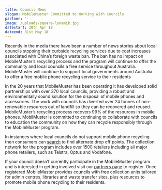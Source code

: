 ```yaml
---
title: Council News
slogan: MobileMuster Committed to Working with Councils
partner: ''
image: /uploads/square-lunamik.jpg
datestart: 20th Apr 18
dateend: 31st May 18
---
```

Recently in the media there have been a number of news stories about local councils stopping their curbside recycling services due to cost increases associated with China’s foreign waste ban. The ban has no impact on MobileMuster’s recycling process and the program will continue to offer the community and local councils a free service throughout Australia. MobileMuster will continue to support local governments around Australia to offer a free mobile phone recycling service to their residents

In the 20 years that MobileMuster has been operating it has developed solid partnerships with over 370 local councils, providing a robust and environmentally sound solution for the disposal of mobile phones and accessories.  The work with councils has diverted over 24 tonnes of non-renewable resources out of landfill so they can be recovered and reused. MobileMuster’s recycling process recovers 99% of the resources in mobile phones. MobilMuster is committed to continuing to collaborate with councils to education the community on how they can recycle responsibly through the MobileMuster program.

In instances where local councils do not support mobile phone recycling then consumers can [search](https://www.mobilemuster.com.au/locator-map/) to find alternate drop off points. The collection network for the program includes over 1500 retailers including all major phone retailers, such as Telstra, Optus and Vodafone.  

If your council doesn’t currently participate in the MobileMuster program and is interested in getting involved visit our [partners page](https://www.mobilemuster.com.au/partners/#join) to register. Once registered MobileMuster provides councils with free collection units tailored for admin centres, libraries and waste transfer sites, plus resources to promote mobile phone recycling to their residents.
